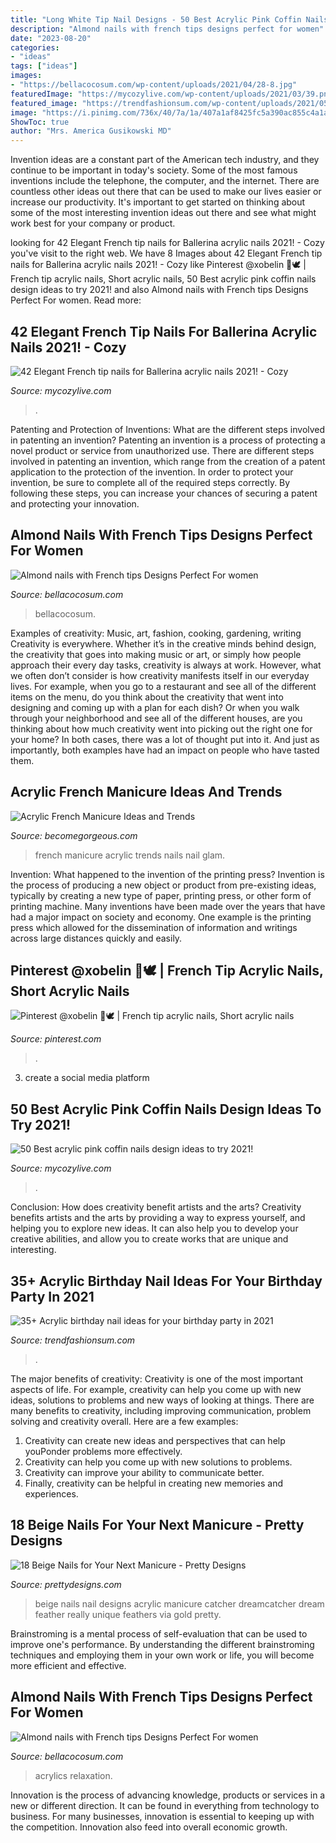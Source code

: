```yaml
---
title: "Long White Tip Nail Designs - 50 Best Acrylic Pink Coffin Nails Design Ideas To Try 2021!"
description: "Almond nails with french tips designs perfect for women"
date: "2023-08-20"
categories:
- "ideas"
tags: ["ideas"]
images:
- "https://bellacocosum.com/wp-content/uploads/2021/04/28-8.jpg"
featuredImage: "https://mycozylive.com/wp-content/uploads/2021/03/39.png"
featured_image: "https://trendfashionsum.com/wp-content/uploads/2021/05/9-18.jpg"
image: "https://i.pinimg.com/736x/40/7a/1a/407a1af8425fc5a390ac855c4a1a357d.jpg"
ShowToc: true
author: "Mrs. America Gusikowski MD"
---
```



Invention ideas are a constant part of the American tech industry, and they continue to be important in today's society. Some of the most famous inventions include the telephone, the computer, and the internet. There are countless other ideas out there that can be used to make our lives easier or increase our productivity. It's important to get started on thinking about some of the most interesting invention ideas out there and see what might work best for your company or product.

	

		
looking for 42 Elegant French tip nails for Ballerina acrylic nails 2021! - Cozy you've visit to the right web. We have 8 Images about 42 Elegant French tip nails for Ballerina acrylic nails 2021! - Cozy like Pinterest @xobelin 🌱🕊 | French tip acrylic nails, Short acrylic nails, 50 Best acrylic pink coffin nails design ideas to try 2021! and also Almond nails with French tips Designs Perfect For women. Read more:
		
    
## 42 Elegant French Tip Nails For Ballerina Acrylic Nails 2021! - Cozy

<img loading=lazy src="https://mycozylive.com/wp-content/uploads/2021/03/39.png" onerror="this.onerror=null;this.src='https://tse2.mm.bing.net/th?id=OIP.LjeVZim8wBzmBVNgq-Li-QHaKY&amp;pid=15.1';" alt="42 Elegant French tip nails for Ballerina acrylic nails 2021! - Cozy">

_Source: mycozylive.com_

>. 

	

Patenting and Protection of Inventions: What are the different steps involved in patenting an invention?
Patenting an invention is a process of protecting a novel product or service from unauthorized use. There are different steps involved in patenting an invention, which range from the creation of a patent application to the protection of the invention. In order to protect your invention, be sure to complete all of the required steps correctly. By following these steps, you can increase your chances of securing a patent and protecting your innovation.

    
## Almond Nails With French Tips Designs Perfect For Women

<img loading=lazy src="https://bellacocosum.com/wp-content/uploads/2021/04/7-8.jpg" onerror="this.onerror=null;this.src='https://tse2.mm.bing.net/th?id=OIP.tJorD9lSBq2-J5uLkBPNMgHaLH&amp;pid=15.1';" alt="Almond nails with French tips Designs Perfect For women">

_Source: bellacocosum.com_

>bellacocosum. 

	

Examples of creativity: Music, art, fashion, cooking, gardening, writing
Creativity is everywhere. Whether it’s in the creative minds behind design, the creativity that goes into making music or art, or simply how people approach their every day tasks, creativity is always at work. However, what we often don’t consider is how creativity manifests itself in our everyday lives. For example, when you go to a restaurant and see all of the different items on the menu, do you think about the creativity that went into designing and coming up with a plan for each dish? Or when you walk through your neighborhood and see all of the different houses, are you thinking about how much creativity went into picking out the right one for your home? In both cases, there was a lot of thought put into it. And just as importantly, both examples have had an impact on people who have tasted them.

    
## Acrylic French Manicure Ideas And Trends

<img loading=lazy src="https://static.becomegorgeous.com/img/arts/2012/Jan/24/6558/french_manicure_glam.jpg" onerror="this.onerror=null;this.src='https://tse4.mm.bing.net/th?id=OIP.KKO7eHkf5-yV6_CZ2O05bgHaNL&amp;pid=15.1';" alt="Acrylic French Manicure Ideas and Trends">

_Source: becomegorgeous.com_

>french manicure acrylic trends nails nail glam. 

	

Invention: What happened to the invention of the printing press?
Invention is the process of producing a new object or product from pre-existing ideas, typically by creating a new type of paper, printing press, or other form of printing machine. Many inventions have been made over the years that have had a major impact on society and economy. One example is the printing press which allowed for the dissemination of information and writings across large distances quickly and easily.

    
## Pinterest @xobelin 🌱🕊 | French Tip Acrylic Nails, Short Acrylic Nails

<img loading=lazy src="https://i.pinimg.com/736x/40/7a/1a/407a1af8425fc5a390ac855c4a1a357d.jpg" onerror="this.onerror=null;this.src='https://tse3.mm.bing.net/th?id=OIP.GcEkI2np2lTmhF9m0Vf8sgHaHa&amp;pid=15.1';" alt="Pinterest @xobelin 🌱🕊 | French tip acrylic nails, Short acrylic nails">

_Source: pinterest.com_

>. 

	

3. create a social media platform

    
## 50 Best Acrylic Pink Coffin Nails Design Ideas To Try 2021!

<img loading=lazy src="https://mycozylive.com/wp-content/uploads/2021/04/47-1.jpg" onerror="this.onerror=null;this.src='https://tse4.mm.bing.net/th?id=OIP.Bq0Z2UmomzjHc0CIK6MFhQHaLH&amp;pid=15.1';" alt="50 Best acrylic pink coffin nails design ideas to try 2021!">

_Source: mycozylive.com_

>. 

	

Conclusion: How does creativity benefit artists and the arts?
Creativity benefits artists and the arts by providing a way to express yourself, and helping you to explore new ideas. It can also help you to develop your creative abilities, and allow you to create works that are unique and interesting.

    
## 35+ Acrylic Birthday Nail Ideas For Your Birthday Party In 2021

<img loading=lazy src="https://trendfashionsum.com/wp-content/uploads/2021/05/9-18.jpg" onerror="this.onerror=null;this.src='https://tse1.mm.bing.net/th?id=OIP.gPNhAcqagwOlHq2xgaPqJQHaLH&amp;pid=15.1';" alt="35+ Acrylic birthday nail ideas for your birthday party in 2021">

_Source: trendfashionsum.com_

>. 

	

The major benefits of creativity:
Creativity is one of the most important aspects of life. For example, creativity can help you come up with new ideas, solutions to problems and new ways of looking at things. There are many benefits to creativity, including improving communication, problem solving and creativity overall. Here are a few examples:
1) Creativity can create new ideas and perspectives that can help youPonder problems more effectively.
2) Creativity can help you come up with new solutions to problems.
3) Creativity can improve your ability to communicate better.
4) Finally, creativity can be helpful in creating new memories and experiences.

    
## 18 Beige Nails For Your Next Manicure - Pretty Designs

<img loading=lazy src="http://www.prettydesigns.com/wp-content/uploads/2016/09/Beige-Nail-Design.jpg" onerror="this.onerror=null;this.src='https://tse1.mm.bing.net/th?id=OIP.CAuEnchEwhqJrJZhotMdLAHaJ4&amp;pid=15.1';" alt="18 Beige Nails for Your Next Manicure - Pretty Designs">

_Source: prettydesigns.com_

>beige nails nail designs acrylic manicure catcher dreamcatcher dream feather really unique feathers via gold pretty. 

	

Brainstroming is a mental process of self-evaluation that can be used to improve one's performance. By understanding the different brainstroming techniques and employing them in your own work or life, you will become more efficient and effective.

    
## Almond Nails With French Tips Designs Perfect For Women

<img loading=lazy src="https://bellacocosum.com/wp-content/uploads/2021/04/28-8.jpg" onerror="this.onerror=null;this.src='https://tse1.mm.bing.net/th?id=OIP.rWyqcsTJG_y6HbdsWTLd-QHaLH&amp;pid=15.1';" alt="Almond nails with French tips Designs Perfect For women">

_Source: bellacocosum.com_

>acrylics relaxation. 

	

Innovation is the process of advancing knowledge, products or services in a new or different direction. It can be found in everything from technology to business. For many businesses, innovation is essential to keeping up with the competition. Innovation also feed into overall economic growth.

